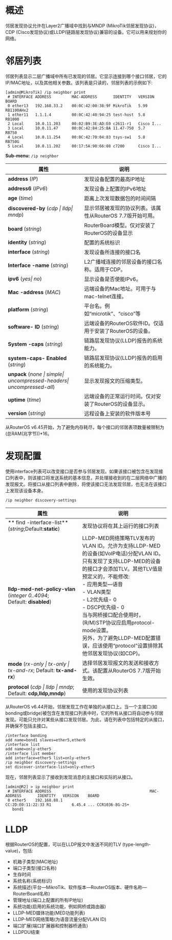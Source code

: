 # 概述

邻居发现协议允许在Layer2广播域中找到与MNDP (MikroTik邻居发现协议)，CDP (Cisco发现协议)或LLDP(链路层发现协议)兼容的设备。它可以用来规划你的网络。

# 邻居列表

邻居列表显示二层广播域中所有已发现的邻居。它显示连接到哪个接口邻居，它的IP/MAC地址，以及其他相关参数。该列表是只读的，邻居列表的示例如下:

```shell
[admin@MikroTik] /ip neighbor print
 # INTERFACE ADDRESS         MAC-ADDRESS       IDENTITY   VERSION    BOARD     
 0 ether13   192.168.33.2    00:0C:42:00:38:9F MikroTik   5.99       RB1100AHx2
 1 ether11   1.1.1.4         00:0C:42:40:94:25 test-host  5.8        RB1000  
 2 Local     10.0.11.203     00:02:B9:3E:AD:E0 c2611-r1   Cisco I...                   
 3 Local     10.0.11.47      00:0C:42:84:25:BA 11.47-750  5.7        RB750 
 4 Local     10.0.11.254     00:0C:42:70:04:83 tsys-sw1   5.8        RB750G   
 5 Local     10.0.11.202     00:17:5A:90:66:08 c7200      Cisco I...
```

**Sub-menu:** `/ip neighbor`

| 属性                                                                    | 说明                                                       |
| ----------------------------------------------------------------------- | ---------------------------------------------------------- |
| **address** (_IP_)                                                      | 发现设备配置的最高IP地址                                   |
| **address6** (_IPv6_)                                                   | 发现设备上配置的IPv6地址                                   |
| **age** (_time_)                                                        | 距离上次发现数据包的时间间隔                               |
| **discovered-by** (_cdp \| lldp\| mndp_)                                | 显示邻居被发现的协议列表。该属性从RouterOS 7.7版开始可用。 |
| **board** (_string_)                                                    | RouterBoard模型。仅对安装了RouterOS的设备显示              |
| **identity** (_string_)                                                 | 配置的系统标识                                             |
| **interface** (_string_)                                                | 发现设备所连接的接口名                                     |
| **Interface -name** (_string_)                                          | L2广播域连接的邻居设备的接口名称。适用于CDP。              |
| **ipv6** (_yes\| no_)                                                   | 显示设备是否使能IPv6。                                     |
| **Mac -address** (_MAC_)                                                | 远端设备的Mac地址。可用于与mac-telnet连接。                |
| **platform** (_string_)                                                 | 平台名。例如“microtik”、“cisco”等                          |
| **software- ID** (_string_)                                             | 远端设备的RouterOS软件ID。仅适用于安装了RouterOS的设备。   |
| **System -caps** (_string_)                                             | 链路层发现协议(LLDP)报告的系统能力。                       |
| **system-caps- Enabled** (_string_)                                     | 链路层发现协议(LLDP)报告的启用的系统能力。                 |
| **unpack** (_none \| simple\| uncompressed-headers\| uncompressed-all_) | 显示发现报文的压缩类型。                                   |
| **uptime** (_time_)                                                     | 远端设备的正常运行时间。仅对安装了RouterOS的设备显示。     |
| **version** (_string_)                                                  | 远程设备上安装的软件版本号                                 |

从RouterOS v6.45开始，为了避免内存耗尽，每个接口的邻居表项数量被限制为(总RAM(兆字节))*16。

# 发现配置

使用interface列表可以改变接口是否参与邻居发现。如果该接口被包含在发现接口列表中，则该接口将发送系统的基本信息，并处理接收到的在二层网络中广播的发现报文。将接口从接口列表中删除，将使该接口无法发现邻居，也无法在该接口上发现该设备本身。

`/ip neighbor discovery-settings`

  

| 属性                                                                    | 说明                                                                                                                                                                                                                                                                                                                                                                                          |
| ----------------------------------------------------------------------- | --------------------------------------------------------------------------------------------------------------------------------------------------------------------------------------------------------------------------------------------------------------------------------------------------------------------------------------------------------------------------------------------- |
| ** find -interface-list** (_string_;Default:**static**)                 | 发现协议将在其上运行的接口列表                                                                                                                                                                                                                                                                                                                                                                |
| **lldp-med-net-policy-vlan** (_integer 0..4094_; Default: **disabled**) | LLDP-MED网络策略TLV发布的VLAN ID。允许为支持LLDP-MED的设备(如VoIP电话)分配VLAN ID。只有发现了支持LLDP-MED的设备的接口才会添加TLV。其他TLV值是预定义的，不能修改:<br>- 应用类型—语音<br>- VLAN类型<br>- L2优先级- 0<br>- DSCP优先级- 0<br>当与网桥接口配合使用时，(R/M)STP协议应启用protocol-mode设置。<br>另外，为了避免LLDP-MED配置错误，应该使用“protocol”设置排除其他邻居发现协议(如CDP)。 |
| **mode** (_rx-only \| tx-only \| tx-and-rx_; Default: **tx-and-rx**)    | 选择邻居发现报文的发送和接收方式。该配置从RouterOS 7.7版开始生效。                                                                                                                                                                                                                                                                                                                            |
| **protocol** (_cdp \| lldp \| mndp_; Default: **cdp,lldp,mndp**)        | 使用的发现协议列表                                                                                                                                                                                                                                                                                                                                                                            |

从RouterOS v6.44开始，邻居发现工作在单独的从接口上。当一个主接口(如bonding或bridge)被包含在发现接口列表中时，它的所有从接口将自动参与邻居发现。可能只允许对某些从接口发现邻居。为此，请在列表中包括特定的从接口，并确保不包括主接口。

```shell
/interface bonding
add name=bond1 slaves=ether5,ether6
/interface list
add name=only-ether5
/interface list member
add interface=ether5 list=only-ether5
/ip neighbor discovery-settings
set discover-interface-list=only-ether5
```

现在，邻居列表显示了接收到发现消息的主接口和实际的从接口。

```shell
[admin@R2] > ip neighbor print
 # INTERFACE ADDRESS                                           MAC-ADDRESS       IDENTITY   VERSION    BOARD        
 0 ether5    192.168.88.1                                      CC:2D:E0:11:22:33 R1         6.45.4 ... CCR1036-8G-2S+
   bond1
```

# LLDP

根据RouterOS的配置，可以在LLDP报文中发送不同的TLV (type-length-value)，包括:

- 机箱子类型(MAC地址)
- 端口子类型(接口名称)
- 生存时间
- 系统名称(系统标识)
- 系统描述(平台—MikroTik、软件版本—RouterOS版本、硬件名称—RouterBoard名称)
- 管理地址(端口上配置的所有IP地址)
- 系统功能(启用的系统功能，例如网桥或路由器)
- LLDP-MED媒体功能(MED功能列表)
- LLDP-MED网络策略(为语音流量分配VLAN ID)
- 端口扩展(端口扩展器和控制器桥通告)
- LLDPDU结束
  
